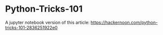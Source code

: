 # Python-Tricks-101
A jupyter notebook version of this article:
https://hackernoon.com/python-tricks-101-2836251922e0
